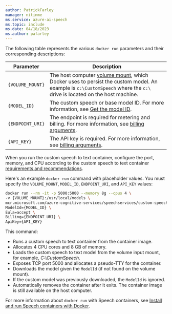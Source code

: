 ```yaml
---
author: PatrickFarley
manager: nitinme
ms.service: azure-ai-speech
ms.topic: include
ms.date: 04/18/2023
ms.author: pafarley
---
```


The following table represents the various `docker run` parameters and their corresponding descriptions:

| Parameter | Description |
|---------|---------|
| `{VOLUME_MOUNT}` | The host computer [volume mount](https://docs.docker.com/storage/volumes/), which Docker uses to persist the custom model. An example is `c:\CustomSpeech` where the `c:\` drive is located on the host machine. |
| `{MODEL_ID}` | The custom speech or base model ID. For more information, see [Get the model ID](#get-the-model-id). |
| `{ENDPOINT_URI}` | The endpoint is required for metering and billing. For more information, see [billing arguments](../speech-container-howto.md#billing-arguments). |
| `{API_KEY}` | The API key is required. For more information, see [billing arguments](../speech-container-howto.md#billing-arguments). |

When you run the custom speech to text container, configure the port, memory, and CPU according to the custom speech to text container [requirements and recommendations](../speech-container-howto.md#container-requirements-and-recommendations).

Here's an example `docker run` command with placeholder values. You must specify the `VOLUME_MOUNT`, `MODEL_ID`, `ENDPOINT_URI`, and `API_KEY` values:

```bash
docker run --rm -it -p 5000:5000 --memory 8g --cpus 4 \
-v {VOLUME_MOUNT}:/usr/local/models \
mcr.microsoft.com/azure-cognitive-services/speechservices/custom-speech-to-text \
ModelId={MODEL_ID} \
Eula=accept \
Billing={ENDPOINT_URI} \
ApiKey={API_KEY}
```

This command:

* Runs a custom speech to text container from the container image.
* Allocates 4 CPU cores and 8 GB of memory.
* Loads the custom speech to text model from the volume input mount, for example, *C:\CustomSpeech*.
* Exposes TCP port 5000 and allocates a pseudo-TTY for the container.
* Downloads the model given the `ModelId` (if not found on the volume mount).
* If the custom model was previously downloaded, the `ModelId` is ignored.
* Automatically removes the container after it exits. The container image is still available on the host computer.

For more information about `docker run` with Speech containers, see [Install and run Speech containers with Docker](../speech-container-howto.md#run-the-container).
